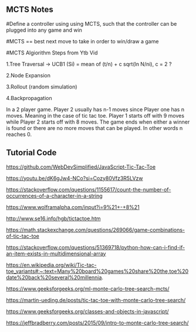 ## MCTS Notes

#Define a controller using using MCTS, such that the controller can be plugged into any game and win

#MCTS == best next move to take in order to win/draw a game

#MCTS Algiorithm Steps from Ytb Vid

1.Tree Traversal -> UCB1 (Si) = mean of (t/n) + c sqrt(ln N/ni), c = 2 ?

2.Node Expansion

3.Rollout (random simulation)

4.Backpropagation

In a 2 player game. Player 2 usually has n-1 moves since Player one has n moves. Meaning in the case of tic tac toe. Player 1 starts off with 9 moves while Player 2 starts off with 8 moves. The game ends when either a winner is found or there are no more moves that can be played. In other words n reaches 0.

## Tutorial Code
https://github.com/WebDevSimplified/JavaScript-Tic-Tac-Toe

https://youtu.be/dK6gJw4-NCo?si=Cozy80Vfz3R5LVzw

https://stackoverflow.com/questions/1155617/count-the-number-of-occurrences-of-a-character-in-a-string

https://www.wolframalpha.com/input?i=9%21+-+8%21

http://www.se16.info/hgb/tictactoe.htm

https://math.stackexchange.com/questions/269066/game-combinations-of-tic-tac-toe

https://stackoverflow.com/questions/51369718/python-how-can-i-find-if-an-item-exists-in-multidimensional-array

https://en.wikipedia.org/wiki/Tic-tac-toe_variants#:~:text=Many%20board%20games%20share%20the,toe%20date%20back%20several%20millennia.

https://www.geeksforgeeks.org/ml-monte-carlo-tree-search-mcts/

https://martin-ueding.de/posts/tic-tac-toe-with-monte-carlo-tree-search/

https://www.geeksforgeeks.org/classes-and-objects-in-javascript/

https://jeffbradberry.com/posts/2015/09/intro-to-monte-carlo-tree-search/

